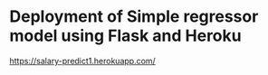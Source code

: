 # Deployment of Simple regressor model using Flask and Heroku

https://salary-predict1.herokuapp.com/
